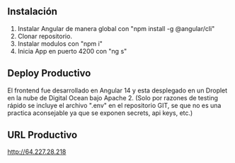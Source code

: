## Instalación

1. Instalar Angular de manera global con "npm install -g @angular/cli"
2. Clonar repositorio.
3. Instalar modulos con "npm i" 
4. Inicia App en puerto 4200 con "ng s"

## Deploy Productivo

El frontend fue desarrollado en Angular 14 y esta desplegado en un Droplet en la nube de Digital Ocean bajo Apache 2. (Solo por razones de testing rápido se incluye el archivo ".env" en el repositorio GIT, se que no es una practica aconsejable ya que se exponen secrets, api keys, etc.)

## URL Productivo
http://64.227.28.218